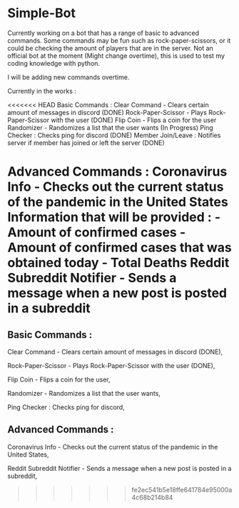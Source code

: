 # Simple-Bot
Currently working on a bot that has a range of basic to advanced commands. Some commands may be fun such as rock-paper-scissors, or it could be checking the amount of players that are in the server. Not an official bot at the moment (Might change overtime), this is used to test my coding knowledge with python.

I will be adding new commands overtime.

Currently in the works :

<<<<<<< HEAD
Basic Commands :
    Clear Command - Clears certain amount of messages in discord (DONE)
    Rock-Paper-Scissor - Plays Rock-Paper-Scissor with the user (DONE)
    Flip Coin - Flips a coin for the user
    Randomizer - Randomizes a list that the user wants (In Progress)
    Ping Checker : Checks ping for discord (DONE)
    Member Join/Leave : Notifies server if member has joined or left the server (DONE)


Advanced Commands : 
    Coronavirus Info - Checks out the current status of the pandemic in the United States
        Information that will be provided :
            - Amount of confirmed cases
            - Amount of confirmed cases that was obtained today
            - Total Deaths
    Reddit Subreddit Notifier - Sends a message when a new post is posted in a subreddit
=======
## Basic Commands :

Clear Command - Clears certain amount of messages in discord (DONE),

Rock-Paper-Scissor - Plays Rock-Paper-Scissor with the user (DONE),

Flip Coin - Flips a coin for the user,

Randomizer - Randomizes a list that the user wants,

Ping Checker : Checks ping for discord,


## Advanced Commands : 

Coronavirus Info - Checks out the current status of the pandemic in the United States,

Reddit Subreddit Notifier - Sends a message when a new post is posted in a subreddit,
>>>>>>> fe2ec541b5e18ffe641784e95000a4c68b214b84
